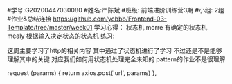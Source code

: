 #学号:G20200447030080
#姓名:严陈斌
#班级: 前端进阶训练营3期
#小组: 2组
#作业&总结连接 https://github.com/ycbbb/Frontend-03-Template/tree/master/week01
学习心得： 
状态机
morre 有确定的状态机    mealy 根据输入决定状态的状态机
练习:
<!-- function (){
  for (let character of 'test'){
    if(character === 'a'){
      return true
    }
    return false
  }
} -->
这周主要学习了http的相关内容  其中通过了状态机进行了学习  不过还是不是能够理解其中的关键
对应我们如何用状态机处理完全未知的 pattern的作业不是很理解

<!-- 异步请求 -->
request (params) {
    return axios.post('url', params)
},